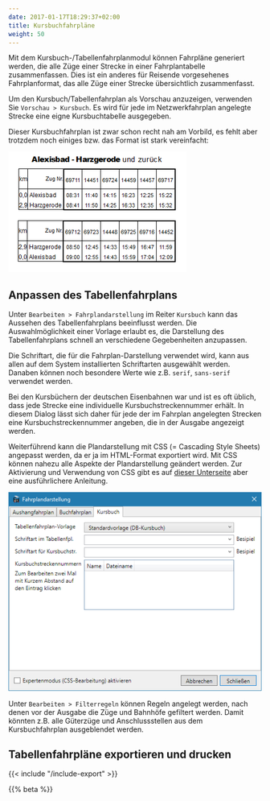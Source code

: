 ```yaml
---
date: 2017-01-17T18:29:37+02:00
title: Kursbuchfahrpläne
weight: 50
---
```


Mit dem Kursbuch-/Tabellenfahrplanmodul können Fahrpläne generiert werden, die alle Züge einer Strecke in einer Fahrplantabelle zusammenfassen. Dies ist ein anderes für Reisende vorgesehenes Fahrplanformat, das alle Züge einer Strecke übersichtlich zusammenfasst.

Um den Kursbuch/Tabellenfahrplan als Vorschau anzuzeigen, verwenden Sie `Vorschau > Kursbuch`. Es wird für jede im Netzwerkfahrplan angelegte Strecke eine eigne Kursbuchtabelle ausgegeben.

Dieser Kursbuchfahrplan  ist zwar schon recht nah am Vorbild, es fehlt aber trotzdem noch einiges bzw. das Format ist stark vereinfacht:

![Beispiel-Kursbuchfahrplan](kfpl.png)

## Anpassen des Tabellenfahrplans
Unter `Bearbeiten > Fahrplandarstellung` im Reiter `Kursbuch` kann das Aussehen des Tabellenfahrplans beeinflusst werden. Die Auswahlmöglichkeit einer Vorlage erlaubt es, die Darstellung des Tabellenfahrplans schnell an verschiedene Gegebenheiten anzupassen.

Die Schriftart, die für die Fahrplan-Darstellung verwendet wird, kann aus allen auf dem System installierten Schriftarten ausgewählt werden. Danaben können noch besondere Werte wie z.B. `serif`, `sans-serif` verwendet werden.

Bei den Kursbüchern der deutschen Eisenbahnen war und ist es oft üblich, dass jede Strecke eine individuelle Kursbuchstreckennummer erhält. In diesem Dialog lässt sich daher für jede der im Fahrplan angelegten Strecken eine Kursbuchstreckennummer angeben, die in der Ausgabe angezeigt werden.

Weiterführend kann die Plandarstellung mit CSS (= Cascading Style Sheets) angepasst werden, da er ja im HTML-Format exportiert wird. Mit CSS können nahezu alle Aspekte der Plandarstellung geändert werden. Zur Aktivierung und Verwendung von CSS gibt es auf [dieser Unterseite](/dev/css/) aber eine ausführlichere Anleitung.

![Kursbuch-Darstellung](kfpl-darstellung.png)

Unter `Bearbeiten > Filterregeln` können Regeln angelegt werden, nach denen vor der Ausgabe die Züge und Bahnhöfe gefiltert werden. Damit könnten z.B. alle Güterzüge und Anschlussstellen aus dem Kursbuchfahrplan ausgeblendet werden.

## Tabellenfahrpläne exportieren und drucken
{{< include "/include-export" >}}

{{% beta %}}
